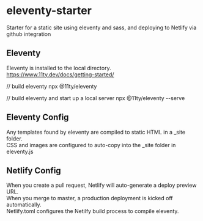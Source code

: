 # eleventy-starter
Starter for a static site using eleventy and sass, and deploying to Netlify via github integration

## Eleventy
Eleventy is installed to the local directory.   
https://www.11ty.dev/docs/getting-started/

  // build eleventy
  npx @11ty/eleventy
  
  // build eleventy and start up a local server
  npx @11ty/eleventy --serve

## Eleventy Config
Any templates found by eleventy are compiled to static HTML in a _site folder.  
CSS and images are configured to auto-copy into the _site folder in eleventy.js


## Netlify Config
When you create a pull request, Netlify will auto-generate a deploy preview URL.  
When you merge to master, a production deployment is kicked off automatically.   
Netlify.toml configures the Netilfy build process to compile eleventy.
